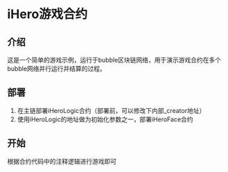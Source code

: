 # iHero游戏合约

## 介绍
这是一个简单的游戏示例，运行于bubble区块链网络，用于演示游戏合约在多个bubble网络并行运行并结算的过程。

## 部署

1. 在主链部署iHeroLogic合约（部署前，可以修改下内部_creator地址）
2. 使用iHeroLogic的地址做为初始化参数之一，部署iHeroFace合约

## 开始
根据合约代码中的注释逻辑进行游戏即可
